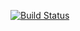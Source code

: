[![Build Status](https://travis-ci.org/syncloud/owncloud-ctl.svg?branch=master)](https://travis-ci.org/syncloud/owncloud-ctl)
